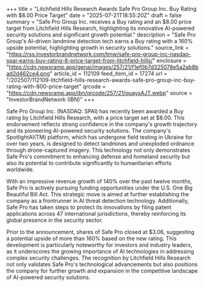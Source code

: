 +++
title = "Litchfield Hills Research Awards Safe Pro Group Inc. Buy Rating with $8.00 Price Target"
date = "2025-07-21T18:55:20Z"
draft = false
summary = "Safe Pro Group Inc. receives a Buy rating and an $8.00 price target from Litchfield Hills Research, highlighting its innovative AI-powered security solutions and significant growth potential."
description = "Safe Pro Group's AI-driven landmine detection tech earns a Buy rating with a 160% upside potential, highlighting growth in security solutions."
source_link = "https://rss.investorbrandnetwork.com/tmw/safe-pro-group-inc-nasdaq-spai-earns-buy-rating-8-price-target-from-litchfield-hills/"
enclosure = "https://cdn.newsramp.app/genai/images/257/21/f1ef0b7d325078e5a2ab8bad2d462ce4.png"
article_id = 112109
feed_item_id = 17274
url = "/202507/112109-litchfield-hills-research-awards-safe-pro-group-inc-buy-rating-with-800-price-target"
qrcode = "https://cdn.newsramp.app/ibn/qrcode/257/21/quaysAJT.webp"
source = "InvestorBrandNetwork (IBN)"
+++

<p>Safe Pro Group Inc. (NASDAQ: SPAI) has recently been awarded a Buy rating by Litchfield Hills Research, with a price target set at $8.00. This endorsement reflects strong confidence in the company's growth trajectory and its pioneering AI-powered security solutions. The company's SpotlightAI(TM) platform, which has undergone field testing in Ukraine for over two years, is designed to detect landmines and unexploded ordnance through drone-captured imagery. This technology not only demonstrates Safe Pro's commitment to enhancing defense and homeland security but also its potential to contribute significantly to humanitarian efforts worldwide.</p><p>With an impressive revenue growth of 140% over the past twelve months, Safe Pro is actively pursuing funding opportunities under the U.S. One Big Beautiful Bill Act. This strategic move is aimed at further establishing the company as a frontrunner in AI threat detection technology. Additionally, Safe Pro has taken steps to protect its innovations by filing patent applications across 47 international jurisdictions, thereby reinforcing its global presence in the security sector.</p><p>Prior to the announcement, shares of Safe Pro closed at $3.06, suggesting a potential upside of more than 160% based on the new rating. This development is particularly noteworthy for investors and industry leaders, as it underscores the growing importance of AI technologies in addressing complex security challenges. The recognition by Litchfield Hills Research not only validates Safe Pro's technological advancements but also positions the company for further growth and expansion in the competitive landscape of AI-powered security solutions.</p>